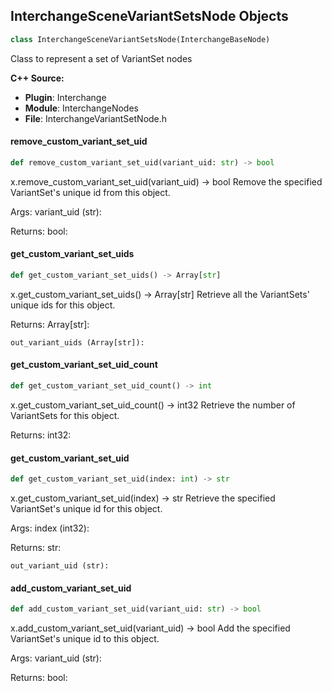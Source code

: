 ## InterchangeSceneVariantSetsNode Objects

```python
class InterchangeSceneVariantSetsNode(InterchangeBaseNode)
```

Class to represent a set of VariantSet nodes

**C++ Source:**

- **Plugin**: Interchange
- **Module**: InterchangeNodes
- **File**: InterchangeVariantSetNode.h

<a id="unreal.InterchangeSceneVariantSetsNode.remove_custom_variant_set_uid"></a>

#### remove_custom_variant_set_uid

```python
def remove_custom_variant_set_uid(variant_uid: str) -> bool
```

x.remove_custom_variant_set_uid(variant_uid) -> bool
Remove the specified VariantSet's unique id from this object.

Args:
    variant_uid (str): 

Returns:
    bool:

<a id="unreal.InterchangeSceneVariantSetsNode.get_custom_variant_set_uids"></a>

#### get_custom_variant_set_uids

```python
def get_custom_variant_set_uids() -> Array[str]
```

x.get_custom_variant_set_uids() -> Array[str]
Retrieve all the VariantSets' unique ids for this object.

Returns:
    Array[str]: 

    out_variant_uids (Array[str]):

<a id="unreal.InterchangeSceneVariantSetsNode.get_custom_variant_set_uid_count"></a>

#### get_custom_variant_set_uid_count

```python
def get_custom_variant_set_uid_count() -> int
```

x.get_custom_variant_set_uid_count() -> int32
Retrieve the number of VariantSets for this object.

Returns:
    int32:

<a id="unreal.InterchangeSceneVariantSetsNode.get_custom_variant_set_uid"></a>

#### get_custom_variant_set_uid

```python
def get_custom_variant_set_uid(index: int) -> str
```

x.get_custom_variant_set_uid(index) -> str
Retrieve the specified VariantSet's unique id for this object.

Args:
    index (int32): 

Returns:
    str: 

    out_variant_uid (str):

<a id="unreal.InterchangeSceneVariantSetsNode.add_custom_variant_set_uid"></a>

#### add_custom_variant_set_uid

```python
def add_custom_variant_set_uid(variant_uid: str) -> bool
```

x.add_custom_variant_set_uid(variant_uid) -> bool
Add the specified VariantSet's unique id to this object.

Args:
    variant_uid (str): 

Returns:
    bool:

<a id="unreal.InterchangeVolumeTextureNode"></a>